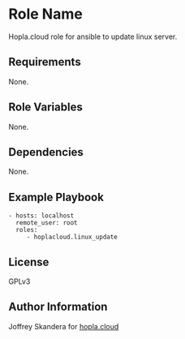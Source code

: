 Role Name
=========

Hopla.cloud role for ansible to update linux server.

Requirements
------------

None.

Role Variables
--------------

None.

Dependencies
------------

None.

Example Playbook
----------------

    - hosts: localhost
      remote_user: root
      roles:
         - hoplacloud.linux_update

License
-------

GPLv3

Author Information
------------------

Joffrey Skandera for [hopla.cloud](https://hopla.cloud)
